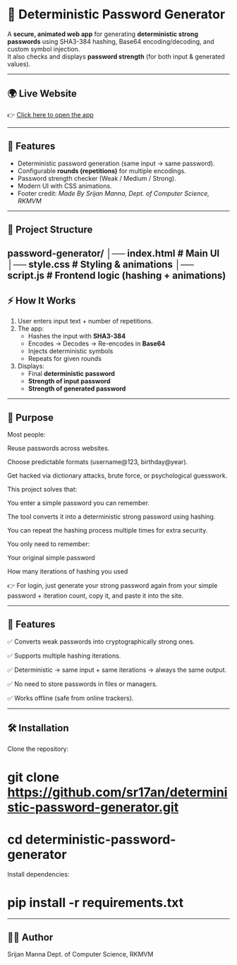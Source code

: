# 🔐 Deterministic Password Generator

A **secure, animated web app** for generating **deterministic strong passwords** using SHA3-384 hashing, Base64 encoding/decoding, and custom symbol injection.  
It also checks and displays **password strength** (for both input & generated values).  

---
## 🌍 Live Website
👉 [Click here to open the app](https://sr17an.github.io/deterministic-password-generator/)

---

## 🌟 Features
- Deterministic password generation (same input → same password).  
- Configurable **rounds (repetitions)** for multiple encodings.  
- Password strength checker (Weak / Medium / Strong).  
- Modern UI with CSS animations.  
- Footer credit: *Made By Srijan Manna, Dept. of Computer Science, RKMVM*  

---

## 📂 Project Structure
password-generator/
│── index.html # Main UI
│── style.css # Styling & animations
│── script.js # Frontend logic (hashing + animations)
---

## ⚡ How It Works
1. User enters input text + number of repetitions.  
2. The app:
   - Hashes the input with **SHA3-384**  
   - Encodes → Decodes → Re-encodes in **Base64**  
   - Injects deterministic symbols  
   - Repeats for given rounds  
3. Displays:
   - Final **deterministic password**  
   - **Strength of input password**  
   - **Strength of generated password**  

---

## 🚀 Purpose

Most people:

Reuse passwords across websites.

Choose predictable formats (username@123, birthday@year).

Get hacked via dictionary attacks, brute force, or psychological guesswork.

This project solves that:

You enter a simple password you can remember.

The tool converts it into a deterministic strong password using hashing.

You can repeat the hashing process multiple times for extra security.

You only need to remember:

Your original simple password

How many iterations of hashing you used

👉 For login, just generate your strong password again from your simple password + iteration count, copy it, and paste it into the site.

---

## 🔑 Features

✅ Converts weak passwords into cryptographically strong ones.

✅ Supports multiple hashing iterations.

✅ Deterministic → same input + same iterations → always the same output.

✅ No need to store passwords in files or managers.

✅ Works offline (safe from online trackers).

---

## 🛠️ Installation

Clone the repository:

   # git clone https://github.com/sr17an/deterministic-password-generator.git
   # cd deterministic-password-generator


Install dependencies:

   # pip install -r requirements.txt

---

## 👨‍💻 Author
Srijan Manna
Dept. of Computer Science, RKMVM

